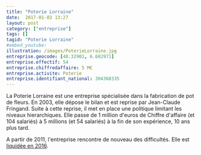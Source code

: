 ```yaml
---
title: "Poterie Lorraine"
date:  2017-01-03 13:27
layout: post
category: ["entreprise"]
tags: []
tagid: "Poterie Lorraine"
#embed_youtube:
illustration: /images/PoterieLorraine.jpg
entreprise.geocode: [48.32901, 6.682971]
entreprise.effectif: 54
entreprise.chiffredaffaire: 5 M€
entreprise.activite: Poterie
entreprise.identifiant_national: 304368335
---
```


La Poterie Lorraine est une entreprise spécialisée dans la fabrication de pot de fleurs. En 2003, elle dépose le bilan et est reprise par Jean-Claude Fringand. Suite à cette reprise, il met en place une politique limitant les niveaux hierarchiques. Elle passe de 1 million d'euros de Chiffre d'affaire (et 104 salariés) à 5 millions (et 54 salariés) à la fin de son expérience, 10 ans plus tard.

A partir de 2011, l'entreprise rencontre de nouveau des difficultés. Elle est [liquidée en 2016](https://www.francebleu.fr/infos/economie-social/poterie-lorraine-une-vente-aux-encheres-tres-symbolique-hier-jeanmenil-1469607533).



